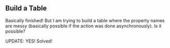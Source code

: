 ## Build a Table
Basically finished! But I am trying to build a table where the property names are messy
(basically possible if the action was done asynchronously). Is it possible?

UPDATE: YES! Solved!
